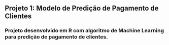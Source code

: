 ## Projeto 1: Modelo de Predição de Pagamento de Clientes
### Projeto desenvolvido em R com algoritmo de Machine Learning para predição de pagamento de clientes.
